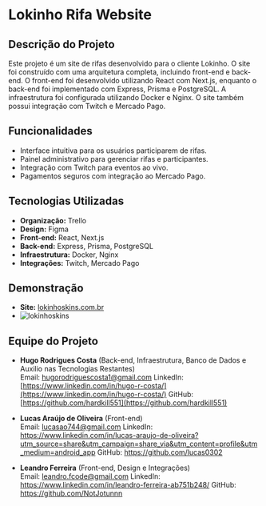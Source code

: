 # Lokinho Rifa Website

## Descrição do Projeto
Este projeto é um site de rifas desenvolvido para o cliente Lokinho. O site foi construído com uma arquitetura completa, incluindo front-end e back-end. O front-end foi desenvolvido utilizando React com Next.js, enquanto o back-end foi implementado com Express, Prisma e PostgreSQL. A infraestrutura foi configurada utilizando Docker e Nginx. O site também possui integração com Twitch e Mercado Pago.

## Funcionalidades
- Interface intuitiva para os usuários participarem de rifas.
- Painel administrativo para gerenciar rifas e participantes.
- Integração com Twitch para eventos ao vivo.
- Pagamentos seguros com integração ao Mercado Pago.

## Tecnologias Utilizadas
- **Organização:** Trello
- **Design:** Figma
- **Front-end:** React, Next.js
- **Back-end:** Express, Prisma, PostgreSQL
- **Infraestrutura:** Docker, Nginx
- **Integrações:** Twitch, Mercado Pago

## Demonstração
- **Site:** [lokinhoskins.com.br](https://lokinhoskins.com.br/)
- ![lokinhoskins](https://github.com/user-attachments/assets/f8bb75cd-5f13-42ad-8b36-f268c65e1de1)


## Equipe do Projeto
- **Hugo Rodrigues Costa** (Back-end, Infraestrutura, Banco de Dados e Auxilio nas Tecnologias Restantes)  
  Email: hugorodriguescosta1@gmail.com
  LinkedIn: [https://www.linkedin.com/in/hugo-r-costa/](https://www.linkedin.com/in/hugo-r-costa/)
  GitHub: [https://github.com/hardkill551](https://github.com/hardkill551)
  
- **Lucas Araújo de Oliveira** (Front-end)  
  Email: lucasao744@gmail.com
  LinkedIn: https://www.linkedin.com/in/lucas-araujo-de-oliveira?utm_source=share&utm_campaign=share_via&utm_content=profile&utm_medium=android_app
  GitHub: https://github.com/lucas0302

- **Leandro Ferreira** (Front-end, Design e Integrações)  
  Email: leandro.fcode@gmail.com
  LinkedIn: https://www.linkedin.com/in/leandro-ferreira-ab751b248/
  GitHub: https://github.com/NotJotunnn


